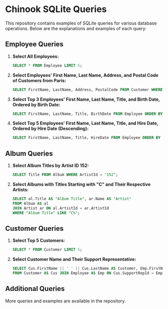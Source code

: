 # Chinook SQLite Queries

This repository contains examples of SQLite queries for various database operations. Below are the explanations and examples of each query:

## Employee Queries

1. **Select All Employees:**
   ```sql
   SELECT * FROM Employee LIMIT 5;
   ```

2. **Select Employees' First Name, Last Name, Address, and Postal Code of Customers from Paris:**
   ```sql
   SELECT FirstName, LastName, Address, PostalCode FROM Customer WHERE city = "Paris";
   ```

3. **Select Top 3 Employees' First Name, Last Name, Title, and Birth Date, Ordered by Birth Date:**
   ```sql
   SELECT FirstName, LastName, Title, BirthDate FROM Employee ORDER BY BirthDate LIMIT 3;
   ```

4. **Select Top 5 Employees' First Name, Last Name, Title, and Hire Date, Ordered by Hire Date (Descending):**
   ```sql
   SELECT FirstName, LastName, Title, HireDate FROM Employee ORDER BY HireDate DESC LIMIT 5;
   ```

## Album Queries

1. **Select Album Titles by Artist ID 152:**
   ```sql
   SELECT Title FROM Album WHERE ArtistId = "152";
   ```

2. **Select Albums with Titles Starting with "C" and Their Respective Artists:**
   ```sql
   SELECT al.Title AS "Album Title", ar.Name AS "Artist"
   FROM Album AS al
   JOIN Artist ar ON al.ArtistId = ar.ArtistId
   WHERE "Album Title" LIKE "C%";
   ```

## Customer Queries

1. **Select Top 5 Customers:**
   ```sql
   SELECT * FROM Customer LIMIT 5;
   ```

2. **Select Customer Name and Their Support Representative:**
   ```sql
   SELECT Cus.FirstName || ' ' || Cus.LastName AS Customer, Emp.FirstName || ' ' || Emp.LastName AS "Support Rep"
   FROM Customer AS Cus JOIN Employee AS Emp ON Cus.SupportRepId = Emp.EmployeeId WHERE Cus.CustomerId IS NOT NULL OR Emp.EmployeeId IS NOT NULL;
   ```

## Additional Queries

More queries and examples are available in the repository.
